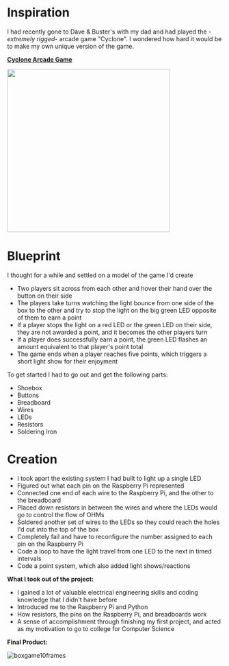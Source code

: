 # Inspiration
I had recently gone to Dave & Buster's with my dad and had played the -*extremely rigged*- arcade game "Cyclone". I wondered how hard it would be to make my own unique version of the game.

**[Cyclone Arcade Game](https://www.betson.com/amusement-products/cyclone/)**

<img src="https://user-images.githubusercontent.com/75161978/150029734-cc76dd88-059a-4117-aa4b-8dcea232e890.gif" width="380">

# Blueprint
I thought for a while and settled on a model of the game I'd create
- Two players sit across from each other and hover their hand over the button on their side
- The players take turns watching the light bounce from one side of the box to the other and try to stop the light on the big green LED opposite of them to earn a point
- If a player stops the light on a red LED or the green LED on their side, they are not awarded a point, and it becomes the other players turn
- If a player does successfully earn a point, the green LED flashes an amount equivalent to that player's point total
- The game ends when a player reaches five points, which triggers a short light show for their enjoyment

To get started I had to go out and get the following parts:
- Shoebox
- Buttons
- Breadboard
- Wires
- LEDs
- Resistors
- Soldering Iron


# Creation
- I took apart the existing system I had built to light up a single LED
- Figured out what each pin on the Raspberry Pi represented
- Connected one end of each wire to the Raspberry Pi, and the other to the breadboard
- Placed down resistors in between the wires and where the LEDs would go to control the flow of OHMs
- Soldered another set of wires to the LEDs so they could reach the holes I'd cut into the top of the box
- Completely fail and have to reconfigure the number assigned to each pin on the Raspberry Pi
- Code a loop to have the light travel from one LED to the next in timed intervals
- Code a point system, which also added light shows/reactions

**What I took out of the project:**
- I gained a lot of valuable electrical engineering skills and coding knowledge that I didn't have before
- Introduced me to the Raspberry Pi and Python
- How resistors, the pins on the Raspberry Pi, and breadboards work
- A sense of accomplishment through finishing my first project, and acted as my motivation to go to college for Computer Science

**Final Product:**

![boxgame10frames](https://user-images.githubusercontent.com/75161978/150026568-e0e3128b-62fe-46e0-8622-36bca743b56f.gif)
